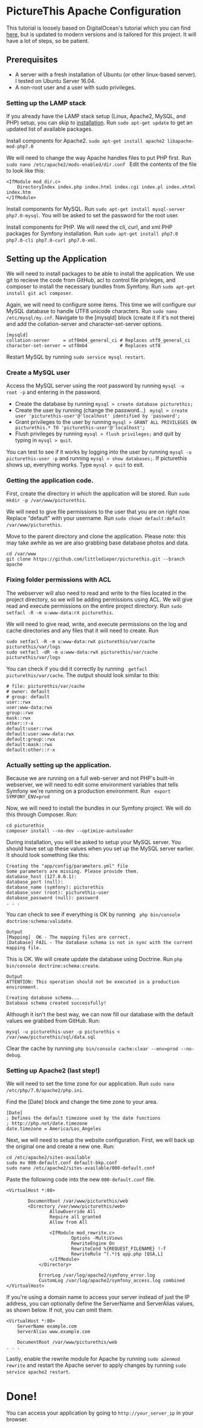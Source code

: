 # PictureThis Apache Configuration

This tutorial is loosely based on DigitalOcean's tutorial which you can find [here](https://www.digitalocean.com/community/tutorials/how-to-deploy-a-symfony-application-to-production-on-ubuntu-14-04), but is updated to modern versions and is tailored for this project. It will have a lot of steps, so be patient.

## Prerequisites
* A server with a fresh installation of Ubuntu (or other linux-based server). I tested on Ubuntu Server 16.04.
* A non-root user and a user with sudo privileges.

### Setting up the LAMP stack
If you already have the LAMP stack setup (Linux, Apache2, MySQL, and PHP) setup, you can skip to [installation](#installation). Run ```sudo apt-get update``` to get an updated list of available packages.

Install components for Apache2.
```sudo apt-get install apache2 libapache-mod-php7.0```

We will need to change the way Apache handles files to put PHP first.
Run ```sudo nano /etc/apache2/mods-enabled/dir.conf ```
Edit the contents of the file to look like this:
```
<IfModule mod_dir.c>
    DirectoryIndex index.php index.html index.cgi index.pl index.xhtml index.htm
</IfModule>
```


Install components for MySQL. Run ```sudo apt-get install mysql-server php7.0-mysql```. 
You will be asked to set the password for the root user.

Install components for PHP. We will need the cli, curl, and xml PHP packages for Symfony installation.
Run ```sudo apt-get install php7.0 php7.0-cli php7.0-curl php7.0-xml```.


## Setting up the Application
We will need to install packages to be able to install the application. We use git to recieve the code from GitHub, acl to control file privleges, and composer to install the necessary bundles from Symfony. Run ```sudo apt-get install git acl composer```.

Again, we will need to configure some items. This time we will configure our MySQL database to handle UTF8 unicode characters. Run ```sudo nano /etc/mysql/my.cnf```.
Navigate to the [mysqld] block (create it if it's not there) and add the collation-server and character-set-server options.
```
[mysqld]
collation-server     = utf8mb4_general_ci # Replaces utf8_general_ci
character-set-server = utf8mb4            # Replaces utf8
```
Restart MySQL by running ```sudo service mysql restart```.

### Create a MySQL user
Access the MySQL server using the root password by running ```mysql -u root -p``` and entering in the password.

* Create the database by running ```mysql > create database picturethis;```
* Create the user by running (change the password...) ``` mysql > create user 'picturethis-user'@'localhost' identified by 'password';```
* Grant privileges to the user by running ``` mysql > GRANT ALL PRIVILEGES ON picturethis.* TO 'picturethis-user'@'localhost'; ```
* Flush privileges by running ```mysql > flush privileges;``` and quit by typing in ```mysql > quit```.

You can test to see if it works by logging into the user by running ```mysql -u picturethis-user -p``` and running ```mysql > show databases;```. If picturethis shows up, everything works. Type ```mysql > quit``` to exit.

### Getting the application code.
First, create the directory in which the application will be stored. Run ```sudo mkdir -p /var/www/picturethis```.

We will need to give file permissions to the user that you are on right now. Replace "default" with your username. Run ```sudo chown default:default /var/www/picturethis```. 

Move to the parent directory and clone the application. Please note: this may take awhile as we are also grabbing base database photos and data.
```
cd /var/www
git clone https://github.com/littledieper/picturethis.git --branch apache
```

### Fixing folder permissions with ACL
The webserver will also need to read and write to the files located in the project directory, so we will be adding permissions using ACL.
We will give read and execute permissions on the entire project directory. Run ```sudo setfacl -R -m u:www-data:rX picturethis```.

We will need to give read, write, and execute permissions on the log and cache directories and any files that it will need to create.  Run
```
sudo setfacl -R -m u:www-data:rwX picturethis/var/cache picturethis/var/logs
sudo setfacl -dR -m u:www-data:rwX picturethis/var/cache picturethis/var/logs
```

You can check if you did it correctly by running ``` getfacl picturethis/var/cache```. The output should look similar to this:
```
# file: picturethis/var/cache
# owner: default
# group: default
user::rwx
user:www-data:rwx
group::rwx
mask::rwx
other::r-x
default:user::rwx
default:user:www-data:rwx
default:group::rwx
default:mask::rwx
default:other::r-x
```

### Actually setting up the application.
Because we are running on a full web-server and not PHP's built-in webserver, we will need to edit some environment variables that tells Symfony we're running on a production environment.
Run ``` export SYMFONY_ENV=prod```

Now, we will need to install the bundles in our Symfony project. We will do this through Composer. Run:
```
cd picturethis
composer install --no-dev --optimize-autoloader
```
During installation, you will be asked to setup your MySQL server. You should have set up these values when you set up the MySQL server earlier. It should look something like this:
```
Creating the "app/config/parameters.yml" file
Some parameters are missing. Please provide them.
database_host (127.0.0.1): 
database_port (null): 
database_name (symfony): picturethis
database_user (root): picturethis-user
database_password (null): password
. . .
```

You can check to see if everything is OK by running ``` php bin/console doctrine:schema:validate```. 
```
Output
[Mapping]  OK - The mapping files are correct.
[Database] FAIL - The database schema is not in sync with the current mapping file.
```
This is OK. We will create update the database using Doctrine. Run ```php bin/console doctrine:schema:create```.
```
Output
ATTENTION: This operation should not be executed in a production environment.

Creating database schema...
Database schema created successfully!
```
Although it isn't the best way, we can now fill our database with the default values we grabbed from GitHub. Run:
```
mysql -u picturethis-user -p picturethis < /var/www/picturethis/sql/data.sql
```

Clear the cache by running ```php bin/console cache:clear --env=prod --no-debug```.

### Setting up Apache2 (last step!)
We will need to set the time zone for our application. Run ```sudo nano /etc/php/7.0/apache2/php.ini```.

Find the [Date] block and change the time zone to your area. 
```
[Date]
; Defines the default timezone used by the date functions
; http://php.net/date.timezone
date.timezone = America/Los_Angeles
```

Next, we will need to setup the website configuration. First, we will back up the original one and create a new one. Run:
```
cd /etc/apache2/sites-available
sudo mv 000-default.conf default-bkp.conf
sudo nano /etc/apache2/sites-available/000-default.conf
```
Paste the following code into the new ```000-default.conf``` file.
```
<VirtualHost *:80>

   		DocumentRoot /var/www/picturethis/web
   		<Directory /var/www/picturethis/web>
        		AllowOverride All
        		Require all granted
        		Allow from All

        		<IfModule mod_rewrite.c>
            			Options -MultiViews
            			RewriteEngine On
            			RewriteCond %{REQUEST_FILENAME} !-f
            			RewriteRule ^(.*)$ app.php [QSA,L]
       			</IfModule>
    		</Directory>

    		ErrorLog /var/log/apache2/symfony_error.log
    		CustomLog /var/log/apache2/symfony_access.log combined
</VirtualHost>
```

If you're using a domain name to access your server instead of just the IP address, you can optionally define the ServerName and ServerAlias values, as shown below. If not, you can omit them.
```
<VirtualHost *:80>
    ServerName example.com
    ServerAlias www.example.com

    DocumentRoot /var/www/picturethis/web
. . .
```

Lastly, enable the rewrite module for Apache by running ```sudo a2enmod rewrite``` and restart the Apache server to apply changes by running ```sudo service apache2 restart```.

# Done!
You can access your application by going to ```http://your_server_ip``` in your browser.
